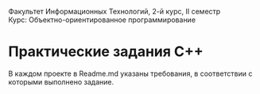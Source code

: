 Факультет Информационных Технологий,  2-й курс, II семестр  
Курс: Объектно-ориентированное программирование

# Практические задания С++
В каждом проекте в Readme.md указаны требования, в соответствии с которыми выполнено задание.
